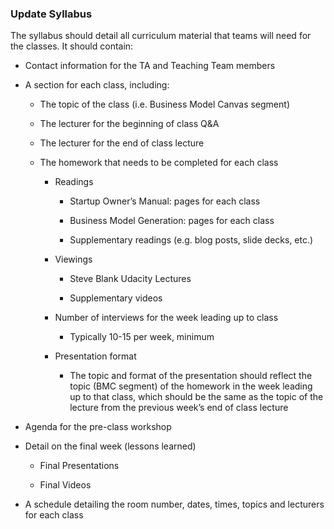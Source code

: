 ### Update Syllabus

The syllabus should detail all curriculum material that teams will need for the classes. It should contain:

* Contact information for the TA and Teaching Team members

* A section for each class, including:

    * The topic of the class (i.e. Business Model Canvas segment)

    * The lecturer for the beginning of class Q&A

    * The lecturer for the end of class lecture

    * The homework that needs to be completed for each class

        * Readings

            * Startup Owner’s Manual: pages for each class

            * Business Model Generation: pages for each class

            * Supplementary readings (e.g. blog posts, slide decks, etc.)

        * Viewings

            * Steve Blank Udacity Lectures

            * Supplementary videos

        * Number of interviews for the week leading up to class

            * Typically 10-15 per week, minimum

        * Presentation format

            * The topic and format of the presentation should reflect the topic (BMC segment) of the homework in the week leading up to that class, which should be the same as the topic of the lecture from the previous week’s end of class lecture

* Agenda for the pre-class workshop

* Detail on the final week (lessons learned)

    * Final Presentations

    * Final Videos

* A schedule detailing the room number, dates, times, topics and lecturers for each class
